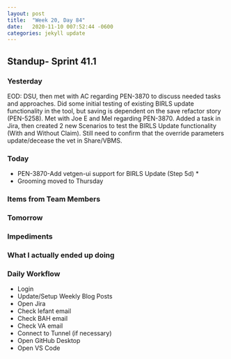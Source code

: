 ```yaml
---
layout: post
title:  "Week 20, Day 84"
date:   2020-11-10 007:52:44 -0600
categories: jekyll update
---
```


## Standup- Sprint 41.1
  
### Yesterday
EOD: DSU, then met with AC regarding PEN-3870 to discuss needed tasks and approaches. Did some initial testing of existing BIRLS update functionality in the tool, but saving is dependent on the save refactor story (PEN-5258). Met with Joe E and Mel regarding PEN-3870. Added a task in Jira, then created 2 new Scenarios to test the BIRLS Update functionality (With and Without Claim). Still need to confirm that the override parameters update/decease the vet in Share/VBMS.

### Today
* PEN-3870-Add vetgen-ui support for BIRLS Update (Step 5d)
  * 
* Grooming moved to Thursday


### Items from Team Members


### Tomorrow
 
### Impediments

### What I actually ended up doing


### Daily Workflow
* Login
* Update/Setup Weekly Blog Posts
* Open Jira
* Check lefant email
* Check BAH email
* Check VA email
* Connect to Tunnel (if necessary)
* Open GitHub Desktop
* Open VS Code

